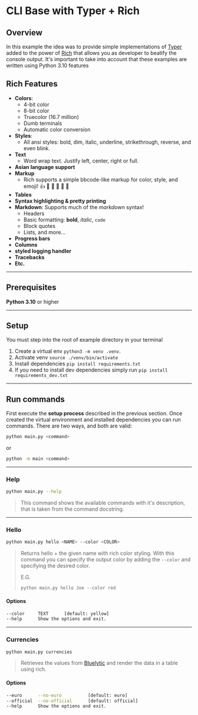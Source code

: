 # CLI Base with Typer + Rich

## Overview

In this example the idea was to provide simple implementations of [Typer](https://typer.tiangolo.com/) added to the power of [Rich](https://rich.readthedocs.io/en/stable/introduction.html) that allows you as developer to beatify the console output. It's important to take into account that these examples are written using Python 3.10 features

## Rich Features

- **Colors**:
  - 4-bit color
  - 8-bit color
  - Truecolor (16.7 million)
  - Dumb terminals
  - Automatic color conversion
- **Styles**:
  - All ansi styles: bold, dim, italic, underline, strikethrough, reverse, and even blink.
- **Text**
  - Word wrap text. Justify left, center, right or full.
- **Asian language support**
- **Markup**
  - Rich supports a simple bbcode-like markup for color, style, and emoji! 👍 🍎 🐜 🐻 🥖 🚌
- **Tables**
- **Syntax highlighting & pretty printing**
- **Markdown**: Supports much of the *markdown* syntax!
  - Headers
  - Basic formatting: **bold**, *italic*, `code`
  - Block quotes
  - Lists, and more...
- **Progress bars**
- **Columns**
- **styled logging handler**
- **Tracebacks**
- **Etc.**

---

## Prerequisites

**Python 3.10** or higher

---

## Setup

You must step into the root of example directory in your terminal

1. Create a virtual env `python3 -m venv .venv`.
2. Activate venv `source ./venv/bin/activate`
3. Install dependencies `pip install requirements.txt`
4. If you need to install dev dependencies simply run `pip install requirements_dev.txt`

---

## Run commands

First execute the **setup process** described in the previous section.
Once created the virtual environment and installed dependencies you can run commands. There are two ways, and both are valid:

```bash
python main.py <command>
```

or

```bash
python -m main <command>
```

---

### **Help**

```bash
python main.py --help
```

> This command shows the available commands with it's description, that is taken from the command docstring.

---

### **Hello**

```bash
python main.py hello <NAME> --color <COLOR>
```

> Returns hello + the given name with rich color styling. With this command you can specify the output color by adding the `--color` and specifying the desired color.
>
> E.G.
>
> `python main.py hello Joe --color red`

#### Options

```bash
--color     TEXT      [default: yellow]
--help      Show the options and exit.
```

---

### Currencies

```bash
python main.py currencies
```

> Retrieves the values from [Bluelytic](https://bluelytics.com.ar/#!/api) and render the data in a table using rich.

#### Options

```bash
--euro      --no-euro          [default: euro]
--official  --no-official      [default: official]
--help      Show the options and exit.
```
